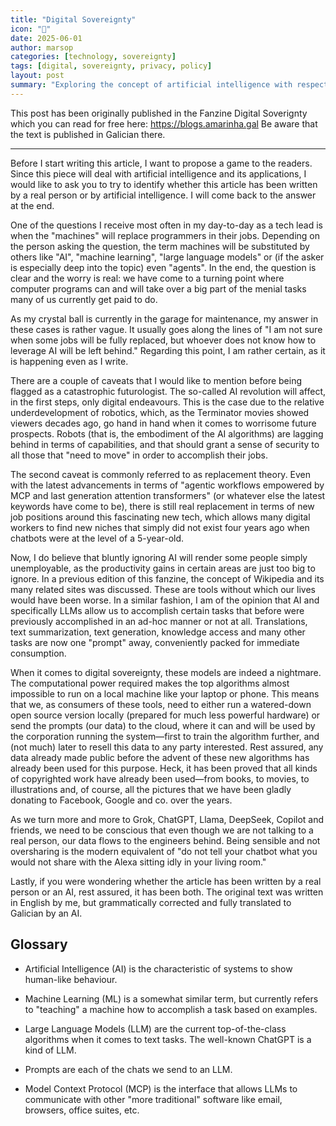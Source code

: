 ```yaml
---
title: "Digital Sovereignty"
icon: "👑"
date: 2025-06-01
author: marsop
categories: [technology, sovereignty]
tags: [digital, sovereignty, privacy, policy]
layout: post
summary: "Exploring the concept of artificial intelligence with respect to digital sovereignty, its importance, and implications for individuals and nations in the digital age."
---
```


This post has been originally published in the Fanzine Digital Soverignty which you can read for free here: https://blogs.amarinha.gal Be aware that the text is published in Galician there.

---

Before I start writing this article, I want to propose a game to the readers. Since this piece will deal with artificial intelligence and its applications, I would like to ask you to try to identify whether this article has been written by a real person or by artificial intelligence. I will come back to the answer at the end.

One of the questions I receive most often in my day-to-day as a tech lead is when the "machines" will replace programmers in their jobs. Depending on the person asking the question, the term machines will be substituted by others like "AI", "machine learning", "large language models" or (if the asker is especially deep into the topic) even "agents". In the end, the question is clear and the worry is real: we have come to a turning point where computer programs can and will take over a big part of the menial tasks many of us currently get paid to do.

As my crystal ball is currently in the garage for maintenance, my answer in these cases is rather vague. It usually goes along the lines of "I am not sure when some jobs will be fully replaced, but whoever does not know how to leverage AI will be left behind." Regarding this point, I am rather certain, as it is happening even as I write.

There are a couple of caveats that I would like to mention before being flagged as a catastrophic futurologist. The so-called AI revolution will affect, in the first steps, only digital endeavours. This is the case due to the relative underdevelopment of robotics, which, as the Terminator movies showed viewers decades ago, go hand in hand when it comes to worrisome future prospects. Robots (that is, the embodiment of the AI algorithms) are lagging behind in terms of capabilities, and that should grant a sense of security to all those that "need to move" in order to accomplish their jobs.

The second caveat is commonly referred to as replacement theory. Even with the latest advancements in terms of "agentic workflows empowered by MCP and last generation attention transformers" (or whatever else the latest keywords have come to be), there is still real replacement in terms of new job positions around this fascinating new tech, which allows many digital workers to find new niches that simply did not exist four years ago when chatbots were at the level of a 5-year-old.

Now, I do believe that bluntly ignoring AI will render some people simply unemployable, as the productivity gains in certain areas are just too big to ignore. In a previous edition of this fanzine, the concept of Wikipedia and its many related sites was discussed. These are tools without which our lives would have been worse. In a similar fashion, I am of the opinion that AI and specifically LLMs allow us to accomplish certain tasks that before were previously accomplished in an ad-hoc manner or not at all. Translations, text summarization, text generation, knowledge access and many other tasks are now one "prompt" away, conveniently packed for immediate consumption.

When it comes to digital sovereignty, these models are indeed a nightmare. The computational power required makes the top algorithms almost impossible to run on a local machine like your laptop or phone. This means that we, as consumers of these tools, need to either run a watered-down open source version locally (prepared for much less powerful hardware) or send the prompts (our data) to the cloud, where it can and will be used by the corporation running the system—first to train the algorithm further, and (not much) later to resell this data to any party interested. Rest assured, any data already made public before the advent of these new algorithms has already been used for this purpose. Heck, it has been proved that all kinds of copyrighted work have already been used—from books, to movies, to illustrations and, of course, all the pictures that we have been gladly donating to Facebook, Google and co. over the years.

As we turn more and more to Grok, ChatGPT, Llama, DeepSeek, Copilot and friends, we need to be conscious that even though we are not talking to a real person, our data flows to the engineers behind. Being sensible and not oversharing is the modern equivalent of "do not tell your chatbot what you would not share with the Alexa sitting idly in your living room."

Lastly, if you were wondering whether the article has been written by a real person or an AI, rest assured, it has been both. The original text was written in English by me, but grammatically corrected and fully translated to Galician by an AI.

## Glossary

- Artificial Intelligence (AI) is the characteristic of systems to show human-like behaviour.

- Machine Learning (ML) is a somewhat similar term, but currently refers to "teaching" a machine how to accomplish a task based on examples.

- Large Language Models (LLM) are the current top-of-the-class algorithms when it comes to text tasks. The well-known ChatGPT is a kind of LLM.

- Prompts are each of the chats we send to an LLM.

- Model Context Protocol (MCP) is the interface that allows LLMs to communicate with other "more traditional" software like email, browsers, office suites, etc.